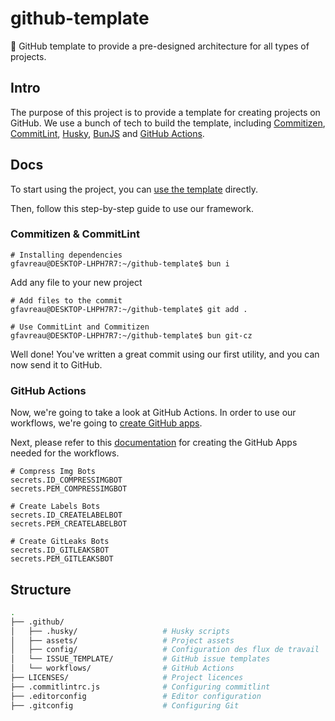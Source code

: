 # github-template
🚀 GitHub template to provide a pre-designed architecture for all types of projects.

## Intro

The purpose of this project is to provide a template for creating projects on GitHub. We use a bunch of tech to build the template, including [Commitizen](https://commitizen-tools.github.io/commitizen/), [CommitLint](https://commitlint.js.org/), [Husky](https://typicode.github.io/husky/), [BunJS](https://bun.sh/) and [GitHub Actions](https://docs.github.com/en/actions).

## Docs

To start using the project, you can [use the template](https://github.com/new?template_name=github-template&template_owner=rypi-dev) directly.

Then, follow this step-by-step guide to use our framework.

### Commitizen & CommitLint

```
# Installing dependencies
gfavreau@DESKTOP-LHPH7R7:~/github-template$ bun i
```

Add any file to your new project

```
# Add files to the commit
gfavreau@DESKTOP-LHPH7R7:~/github-template$ git add .
```

```
# Use CommitLint and Commitizen
gfavreau@DESKTOP-LHPH7R7:~/github-template$ bun git-cz
```

Well done! You've written a great commit using our first utility, and you can now send it to GitHub.

### GitHub Actions

Now, we're going to take a look at GitHub Actions. In order to use our workflows, we're going to [create GitHub apps](https://docs.github.com/fr/apps/creating-github-apps).

Next, please refer to this [documentation](https://github.com/peter-murray/workflow-application-token-action) for creating the GitHub Apps needed for the workflows.

```
# Compress Img Bots
secrets.ID_COMPRESSIMGBOT
secrets.PEM_COMPRESSIMGBOT
```

```
# Create Labels Bots
secrets.ID_CREATELABELBOT
secrets.PEM_CREATELABELBOT
```

```
# Create GitLeaks Bots
secrets.ID_GITLEAKSBOT
secrets.PEM_GITLEAKSBOT
```

## Structure

```bash
.
├── .github/                      
│   ├── .husky/                   # Husky scripts
│   ├── assets/                   # Project assets
│   ├── config/                   # Configuration des flux de travail
│   └── ISSUE_TEMPLATE/           # GitHub issue templates
│   └── workflows/                # GitHub Actions
├── LICENSES/                     # Project licences
├── .commitlintrc.js              # Configuring commitlint
├── .editorconfig                 # Editor configuration
├── .gitconfig                    # Configuring Git
```